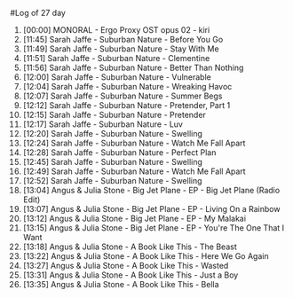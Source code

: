 #Log of 27 day

1. [00:00] MONORAL - Ergo Proxy OST opus 02 - kiri
1. [11:45] Sarah Jaffe - Suburban Nature - Before You Go
1. [11:49] Sarah Jaffe - Suburban Nature - Stay With Me
1. [11:51] Sarah Jaffe - Suburban Nature - Clementine
1. [11:56] Sarah Jaffe - Suburban Nature - Better Than Nothing
1. [12:00] Sarah Jaffe - Suburban Nature - Vulnerable
1. [12:04] Sarah Jaffe - Suburban Nature - Wreaking Havoc
1. [12:07] Sarah Jaffe - Suburban Nature - Summer Begs
1. [12:12] Sarah Jaffe - Suburban Nature - Pretender, Part 1
1. [12:15] Sarah Jaffe - Suburban Nature - Pretender
1. [12:17] Sarah Jaffe - Suburban Nature - Luv
1. [12:20] Sarah Jaffe - Suburban Nature - Swelling
1. [12:24] Sarah Jaffe - Suburban Nature - Watch Me Fall Apart
1. [12:28] Sarah Jaffe - Suburban Nature - Perfect Plan
1. [12:45] Sarah Jaffe - Suburban Nature - Swelling
1. [12:49] Sarah Jaffe - Suburban Nature - Watch Me Fall Apart
1. [12:52] Sarah Jaffe - Suburban Nature - Swelling
1. [13:04] Angus & Julia Stone - Big Jet Plane - EP - Big Jet Plane (Radio Edit)
1. [13:07] Angus & Julia Stone - Big Jet Plane - EP - Living On a Rainbow
1. [13:12] Angus & Julia Stone - Big Jet Plane - EP - My Malakai
1. [13:15] Angus & Julia Stone - Big Jet Plane - EP - You're The One That I Want
1. [13:18] Angus & Julia Stone - A Book Like This - The Beast
1. [13:22] Angus & Julia Stone - A Book Like This - Here We Go Again
1. [13:27] Angus & Julia Stone - A Book Like This - Wasted
1. [13:31] Angus & Julia Stone - A Book Like This - Just a Boy
1. [13:35] Angus & Julia Stone - A Book Like This - Bella
